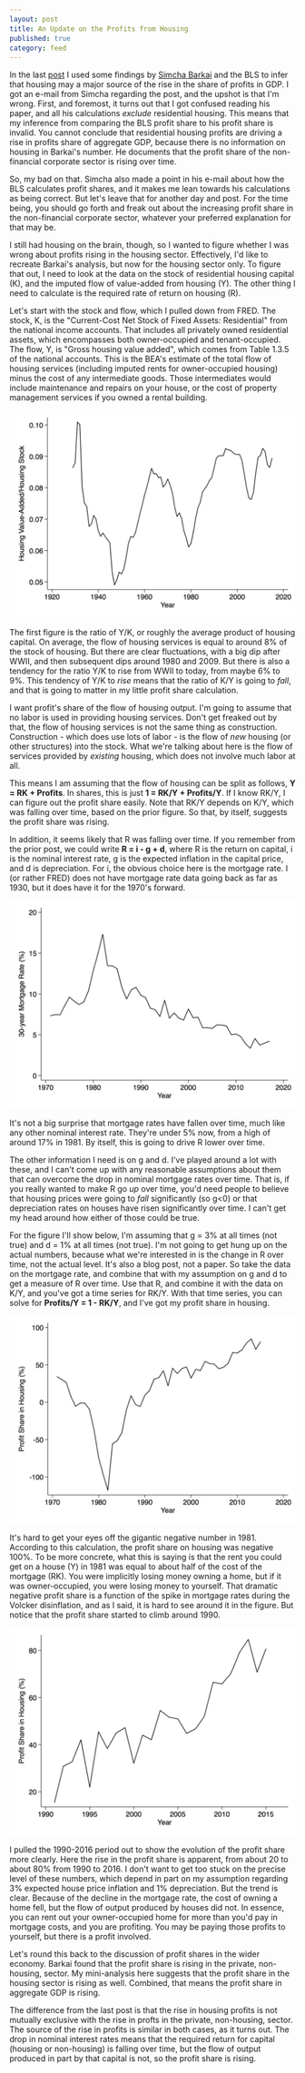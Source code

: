 ```yaml
---
layout: post
title: An Update on the Profits from Housing
published: true
category: feed
---
```


In the last [post](https://growthecon.com/blog/Profit-Accounting/) I used some findings by [Simcha Barkai](http://home.uchicago.edu/~barkai/) and the BLS to infer that housing may a major source of the rise in the share of profits in GDP. I got an e-mail from Simcha regarding the post, and the upshot is that I'm wrong. First, and foremost, it turns out that I got confused reading his paper, and all his calculations *exclude* residential housing. This means that my inference from comparing the BLS profit share to his profit share is invalid. You cannot conclude that residential housing profits are driving a rise in profits share of aggregate GDP, because there is no information on housing in Barkai's number. He documents that the profit share of the non-financial corporate sector is rising over time. 

So, my bad on that. Simcha also made a point in his e-mail about how the BLS calculates profit shares, and it makes me lean towards his calculations as being correct. But let's leave that for another day and post. For the time being, you should go forth and freak out about the increasing profit share in the non-financial corporate sector, whatever your preferred explanation for that may be.

I still had housing on the brain, though, so I wanted to figure whether I was wrong about profits rising in the housing sector. Effectively, I'd like to recreate Barkai's analysis, but now for the housing sector only. To figure that out, I need to look at the data on the stock of residential housing capital (K), and the imputed flow of value-added from housing (Y). The other thing I need to calculate is the required rate of return on housing (R). 

Let's start with the stock and flow, which I pulled down from FRED. The stock, K, is the "Current-Cost Net Stock of Fixed Assets: Residential" from the national income accounts. That includes all privately owned residential assets, which encompasses both owner-occupied and tenant-occupied. The flow, Y, is "Gross housing value added", which comes from Table 1.3.5 of the national accounts. This is the BEA's estimate of the total flow of housing services (including imputed rents for owner-occupied housing) minus the cost of any intermediate goods. Those intermediates would include maintenance and repairs on your house, or the cost of property management services if you owned a rental building. 

![Housing YK](/assets/fig_housing_ky.png)

The first figure is the ratio of Y/K, or roughly the average product of housing capital. On average, the flow of housing services is equal to around 8% of the stock of housing. But there are clear fluctuations, with a big dip after WWII, and then subsequent dips around 1980 and 2009. But there is also a tendency for the ratio Y/K to rise from WWII to today, from maybe 6% to 9%. This tendency of Y/K to *rise* means that the ratio of K/Y is going to *fall*, and that is going to matter in my little profit share calculation.

I want profit's share of the flow of housing output. I'm going to assume that no labor is used in providing housing services. Don't get freaked out by that, the flow of housing services is not the same thing as construction. Construction - which does use lots of labor - is the flow of *new* housing (or other structures) into the stock. What we're talking about here is the flow of services provided by *existing* housing, which does not involve much labor at all.

This means I am assuming that the flow of housing can be split as follows, **Y = RK + Profits**. In shares, this is just **1 = RK/Y + Profits/Y**. If I know RK/Y, I can figure out the profit share easily. Note that RK/Y depends on K/Y, which was falling over time, based on the prior figure. So that, by itself, suggests the profit share was rising. 

In addition, it seems likely that R was falling over time. If you remember from the prior post, we could write **R = i - g + d**, where R is the return on capital, i is the nominal interest rate, g is the expected inflation in the capital price, and d is depreciation. For i, the obvious choice here is the mortgage rate. I (or rather FRED) does not have mortgage rate data going back as far as 1930, but it does have it for the 1970's forward. 

![Housing Mortgage](/assets/fig_housing_mort.png)

It's not a big surprise that mortgage rates have fallen over time, much like any other nominal interest rate. They're under 5% now, from a high of around 17% in 1981. By itself, this is going to drive R lower over time. 

The other information I need is on g and d. I've played around a lot with these, and I can't come up with any reasonable assumptions about them that can overcome the drop in nominal mortgage rates over time. That is, if you really wanted to make R go *up* over time, you'd need people to believe that housing prices were going to *fall* significantly (so g<0) or that depreciation rates on houses have risen significantly over time. I can't get my head around how either of those could be true.

For the figure I'll show below, I'm assuming that g = 3% at all times (not true) and d = 1% at all times (not true). I'm not going to get hung up on the actual numbers, because what we're interested in is the change in R over time, not the actual level. It's also a blog post, not a paper. So take the data on the mortgage rate, and combine that with my assumption on g and d to get a measure of R over time. Use that R, and combine it with the data on K/Y, and you've got a time series for RK/Y. With that time series, you can solve for **Profits/Y = 1 - RK/Y**, and I've got my profit share in housing. 

![Housing Mortgage](/assets/fig_housing_profit.png)

It's hard to get your eyes off the gigantic negative number in 1981. According to this calculation, the profit share on housing was negative 100%. To be more concrete, what this is saying is that the rent you could get on a house (Y) in 1981 was equal to about half of the cost of the mortgage (RK). You were implicitly losing money owning a home, but if it was owner-occupied, you were losing money to yourself. That dramatic negative profit share is a function of the spike in mortgage rates during the Volcker disinflation, and as I said, it is hard to see around it in the figure. But notice that the profit share started to climb around 1990.

![Housing Mortgage](/assets/fig_housing_profit90.png)

I pulled the 1990-2016 period out to show the evolution of the profit share more clearly. Here the rise in the profit share is apparent, from about 20 to about 80% from 1990 to 2016. I don't want to get too stuck on the precise level of these numbers, which depend in part on my assumption regarding 3% expected house price inflation and 1% depreciation. But the trend is clear. Because of the decline in the mortgage rate, the cost of owning a home fell, but the flow of output produced by houses did not. In essence, you can rent out your owner-occupied home for more than you'd pay in mortgage costs, and you are profiting. You may be paying those profits to yourself, but there is a profit involved.

Let's round this back to the discussion of profit shares in the wider economy. Barkai found that the profit share is rising in the private, non-housing, sector. My mini-analysis here suggests that the profit share in the housing sector is rising as well. Combined, that means the profit share in aggregate GDP is rising. 

The difference from the last post is that the rise in housing profits is not mutually exclusive with the rise in profts in the private, non-housing, sector. The source of the rise in profits is similar in both cases, as it turns out. The drop in nominal interest rates means that the required return for capital (housing or non-housing) is falling over time, but the flow of output produced in part by that capital is not, so the profit share is rising. 
